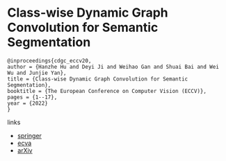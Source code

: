 # Class-wise Dynamic Graph Convolution for Semantic Segmentation

```
@inproceedings{cdgc_eccv20,
author = {Hanzhe Hu and Deyi Ji and Weihao Gan and Shuai Bai and Wei Wu and Junjie Yan},
title = {Class-wise Dynamic Graph Convolution for Semantic Segmentation},
booktitle = {The European Conference on Computer Vision (ECCV)},
pages = {1--17},
year = {2022}
}
```

links
- [springer](https://link.springer.com/chapter/10.1007/978-3-030-58589-1_39
)
- [ecva](https://www.ecva.net/papers/eccv_2020/papers_ECCV/html/2638_ECCV_2020_paper.php)
- [arXiv](https://arxiv.org/abs/2007.09690)
